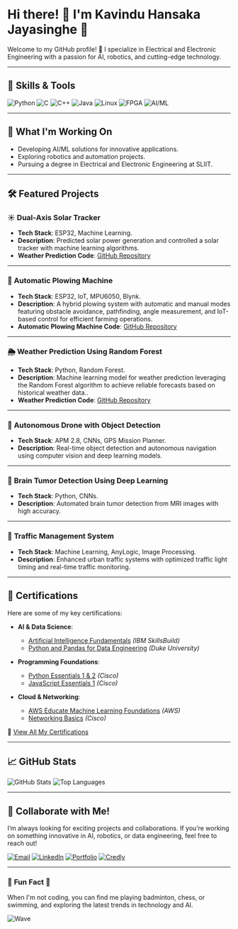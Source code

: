 # Hi there! 👋 I'm Kavindu Hansaka Jayasinghe 🌟

Welcome to my GitHub profile! 🚀 I specialize in Electrical and Electronic Engineering with a passion for AI, robotics, and cutting-edge technology.

---

## 🌟 **Skills & Tools**

![Python](https://img.shields.io/badge/-Python-3776AB?logo=python&logoColor=white&style=flat)
![C](https://img.shields.io/badge/-C-A8B9CC?logo=c&logoColor=white&style=flat)
![C++](https://img.shields.io/badge/-C++-00599C?logo=cplusplus&logoColor=white&style=flat)
![Java](https://img.shields.io/badge/-Java-007396?logo=java&logoColor=white&style=flat)
![Linux](https://img.shields.io/badge/-Linux-FCC624?logo=linux&logoColor=black&style=flat)
![FPGA](https://img.shields.io/badge/-FPGA-0071C5?style=flat)
![AI/ML](https://img.shields.io/badge/-AI/ML-orange?style=flat&logo=machine-learning)

---

## 🚀 **What I'm Working On**

- Developing AI/ML solutions for innovative applications.
- Exploring robotics and automation projects.
- Pursuing a degree in Electrical and Electronic Engineering at SLIIT.

---

## 🛠️ **Featured Projects**

### ☀️ **Dual-Axis Solar Tracker**
- **Tech Stack**: ESP32, Machine Learning.
- **Description**: Predicted solar power generation and controlled a solar tracker with machine learning algorithms.
- **Weather Prediction Code**: [GitHub Repository](https://github.com/kavindu26589/Dual-Axis-Solar-Tracker-Project)
  
---

### 🤖 **Automatic Plowing Machine**
- **Tech Stack**: ESP32, IoT, MPU6050, Blynk.
- **Description**: A hybrid plowing system with automatic and manual modes featuring obstacle avoidance, pathfinding, angle measurement, and IoT-based control for efficient farming operations.
- **Automatic Plowing Machine Code**: [GitHub Repository](https://github.com/kavindu26589/Automatic_Plowing_Machine)
  
---

### 🌦️ **Weather Prediction Using Random Forest**
- **Tech Stack**: Python, Random Forest.
- **Description**: Machine learning model for weather prediction leveraging the Random Forest algorithm to achieve reliable forecasts based on historical weather data..
- **Weather Prediction Code**: [GitHub Repository](https://github.com/kavindu26589/weatherprediction)
  
---
  
### 🚀 **Autonomous Drone with Object Detection**
- **Tech Stack**: APM 2.8, CNNs, GPS Mission Planner.
- **Description**: Real-time object detection and autonomous navigation using computer vision and deep learning models.

---

### 🧠 **Brain Tumor Detection Using Deep Learning**
- **Tech Stack**: Python, CNNs.
- **Description**: Automated brain tumor detection from MRI images with high accuracy.

---

### 🚦 **Traffic Management System**
- **Tech Stack**: Machine Learning, AnyLogic, Image Processing.
- **Description**: Enhanced urban traffic systems with optimized traffic light timing and real-time traffic monitoring.

---

## 🏅 **Certifications**

Here are some of my key certifications:

- **AI & Data Science**:
  - [Artificial Intelligence Fundamentals](https://www.credly.com/badges/e56deb8b-4fe6-4756-918c-ebb2a9d1d80d/public_url) *(IBM SkillsBuild)*
  - [Python and Pandas for Data Engineering](https://coursera.org/verify/T1OM0SV09WB2) *(Duke University)*

- **Programming Foundations**:
  - [Python Essentials 1 & 2](https://www.credly.com/badges/75510adb-0c77-42c5-9dae-4840e304cabe/public_url) *(Cisco)*
  - [JavaScript Essentials 1](https://www.credly.com/badges/7e75fad7-369e-4940-81dd-9dada8444710/public_url) *(Cisco)*

- **Cloud & Networking**:
  - [AWS Educate Machine Learning Foundations](https://www.credly.com/badges/e6a04231-1c3d-4906-9b83-d4afe366181b/public_url) *(AWS)*
  - [Networking Basics](https://www.credly.com/badges/e6dfbc96-7382-48cd-ade1-fbe03687d08a/public_url) *(Cisco)*

📜 [View All My Certifications](https://www.credly.com/users/kavindu-hansaka-jayasinghe/badges)

---

## 📈 **GitHub Stats**

![GitHub Stats](https://github-readme-stats.vercel.app/api?username=kavindu26589&show_icons=true&theme=tokyonight)
![Top Languages](https://github-readme-stats.vercel.app/api/top-langs/?username=kavindu26589&layout=compact&theme=tokyonight)

---

## 🤝 **Collaborate with Me!**
I’m always looking for exciting projects and collaborations. If you’re working on something innovative in AI, robotics, or data engineering, feel free to reach out!

[![Email](https://img.shields.io/badge/-Email-blue?logo=gmail&logoColor=white)](mailto:khjayasinghe26589@gmail.com)
[![LinkedIn](https://img.shields.io/badge/-LinkedIn-blue?logo=linkedin&logoColor=white)](https://www.linkedin.com/in/kavindu-hansaka-jayasinghe)
[![Portfolio](https://img.shields.io/badge/-Portfolio-black?logo=github&style=flat)](https://yourportfolio.com)
[![Credly](https://img.shields.io/badge/-Certifications-orange?style=flat)](https://www.credly.com/users/kavindu-hansaka-jayasinghe)

---

### 🎵 **Fun Fact** 🌟
When I'm not coding, you can find me playing badminton, chess, or swimming, and exploring the latest trends in technology and AI.

![Wave](https://github.com/username/username/raw/main/assets/wave.gif)
